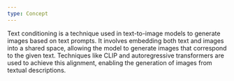 ```yaml
---
type: Concept
---
```


Text conditioning is a technique used in text-to-image models to generate images based on text prompts. It involves embedding both text and images into a shared space, allowing the model to generate images that correspond to the given text. Techniques like CLIP and autoregressive transformers are used to achieve this alignment, enabling the generation of images from textual descriptions.